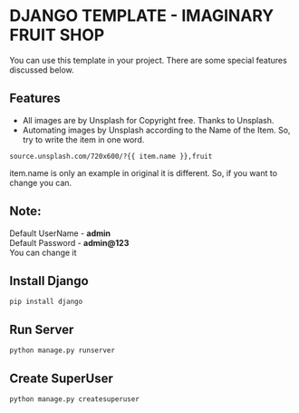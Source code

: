 # DJANGO TEMPLATE - IMAGINARY FRUIT SHOP

You can use this template in your project. There are some special features discussed below.

## Features

- All images are by Unsplash for Copyright free. Thanks to Unsplash.
- Automating images by Unsplash according to the Name of the Item. So, try to write the item in one word.
```
source.unsplash.com/720x600/?{{ item.name }},fruit
```
item.name is only an example in original it is different. So, if you want to change you can.

## Note:

Default UserName - **admin**  
Default Password - **admin@123**  
You can change it

## Install Django

```
pip install django
```

## Run Server

```
python manage.py runserver
```

## Create SuperUser

```
python manage.py createsuperuser
```
